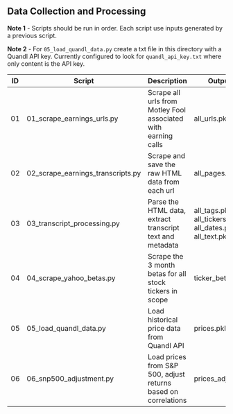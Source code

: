 ## Data Collection and Processing

**Note 1** - Scripts should be run in order.  Each script use inputs generated by a previous script.

**Note 2** - For `05_load_quandl_data.py` create a txt file in this directory with a Quandl API key.  Currently configured to look for `quandl_api_key.txt` where only content is the API key.

| ID | Script | Description | Output |
| -- | ---- | ----------- | ------------------- |
| 01 | 01_scrape_earnings_urls.py | Scrape all urls from Motley Fool associated with earning calls | all_urls.pkl |
| 02 | 02_scrape_earnings_transcripts.py | Scrape and save the raw HTML data from each url | all_pages.pkl |
| 03 | 03_transcript_processing.py | Parse the HTML data, extract transcript text and metadata | all_tags.pkl  <br>all_tickers.pkl  <br>all_dates.pkl  <br>all_text.pkl |
| 04 | 04_scrape_yahoo_betas.py | Scrape the 3 month betas for all stock tickers in scope | ticker_betas.pkl |
| 05 | 05_load_quandl_data.py | Load historical price data from Quandl API | prices.pkl |
| 06 | 06_snp500_adjustment.py | Load prices from S&P 500, adjust returns based on correlations | prices_adj.pkl |